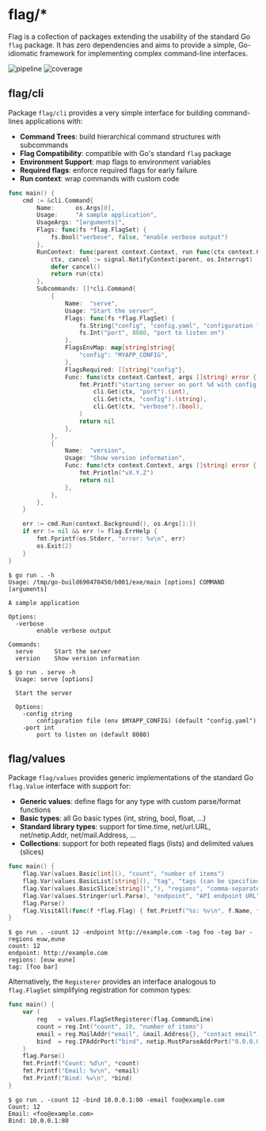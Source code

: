 # flag/*

Flag is a collection of packages extending the usability of the standard Go `flag` package. It has zero dependencies and aims to provide a simple, Go-idiomatic framework for implementing complex command-line interfaces.

![pipeline](https://gitlab.com/oaiiae/flag/badges/main/pipeline.svg)
![coverage](https://gitlab.com/oaiiae/flag/badges/main/coverage.svg)

## flag/cli

Package `flag/cli` provides a very simple interface for building command-lines applications with:

- **Command Trees**: build hierarchical command structures with subcommands
- **Flag Compatibility**: compatible with Go's standard `flag` package
- **Environment Support**: map flags to environment variables
- **Required flags**: enforce required flags for early failure
- **Run context**: wrap commands with custom code

```go
func main() {
	cmd := &cli.Command{
		Name:      os.Args[0],
		Usage:     "A sample application",
		UsageArgs: "[arguments]",
		Flags: func(fs *flag.FlagSet) {
			fs.Bool("verbose", false, "enable verbose output")
		},
		RunContext: func(parent context.Context, run func(ctx context.Context) error) error {
			ctx, cancel := signal.NotifyContext(parent, os.Interrupt)
			defer cancel()
			return run(ctx)
		},
		Subcommands: []*cli.Command{
			{
				Name:  "serve",
				Usage: "Start the server",
				Flags: func(fs *flag.FlagSet) {
					fs.String("config", "config.yaml", "configuration file (env $MYAPP_CONFIG)")
					fs.Int("port", 8080, "port to listen on")
				},
				FlagsEnvMap: map[string]string{
					"config": "MYAPP_CONFIG",
				},
				FlagsRequired: []string{"config"},
				Func: func(ctx context.Context, args []string) error {
					fmt.Printf("starting server on port %d with config %s (verbose: %v)\n",
						cli.Get(ctx, "port").(int),
						cli.Get(ctx, "config").(string),
						cli.Get(ctx, "verbose").(bool),
					)
					return nil
				},
			},
			{
				Name:  "version",
				Usage: "Show version information",
				Func: func(ctx context.Context, args []string) error {
					fmt.Println("vX.Y.Z")
					return nil
				},
			},
		},
	}

	err := cmd.Run(context.Background(), os.Args[1:])
	if err != nil && err != flag.ErrHelp {
		fmt.Fprintf(os.Stderr, "error: %v\n", err)
		os.Exit(2)
	}
}
```
```
$ go run . -h
Usage: /tmp/go-build690470450/b001/exe/main [options] COMMAND [arguments]

A sample application

Options:
  -verbose
    	enable verbose output

Commands:
  serve      Start the server
  version    Show version information
```
```
$ go run . serve -h
  Usage: serve [options]

  Start the server

  Options:
    -config string
      	configuration file (env $MYAPP_CONFIG) (default "config.yaml")
    -port int
      	port to listen on (default 8080)
```

## flag/values

Package `flag/values` provides generic implementations of the standard Go `flag.Value` interface with support for:

- **Generic values**: define flags for any type with custom parse/format functions
- **Basic types**: all Go basic types (int, string, bool, float, ...)
- **Standard library types**: support for time.time, net/url.URL, net/netip.Addr, net/mail.Address, ...
- **Collections**: support for both repeated flags (lists) and delimited values (slices)

```go
func main() {
	flag.Var(values.Basic[int](), "count", "number of items")
	flag.Var(values.BasicList[string](), "tag", "tags (can be specified multiple times)")
	flag.Var(values.BasicSlice[string](","), "regions", "comma-separated list of regions")
	flag.Var(values.Stringer(url.Parse), "endpoint", "API endpoint URL")
	flag.Parse()
	flag.VisitAll(func(f *flag.Flag) { fmt.Printf("%s: %v\n", f.Name, f.Value.(flag.Getter).Get()) })
}
```
```
$ go run . -count 12 -endpoint http://example.com -tag foo -tag bar -regions euw,eune
count: 12
endpoint: http://example.com
regions: [euw eune]
tag: [foo bar]
```

Alternatively, the `Registerer` provides an interface analogous to `flag.FlagSet` simplifying registration for common types:

```go
func main() {
	var (
		reg   = values.FlagSetRegisterer(flag.CommandLine)
		count = reg.Int("count", 10, "number of items")
		email = reg.MailAddr("email", &mail.Address{}, "contact email")
		bind  = reg.IPAddrPort("bind", netip.MustParseAddrPort("0.0.0.0:8080"), "binding address")
	)
	flag.Parse()
	fmt.Printf("Count: %d\n", *count)
	fmt.Printf("Email: %v\n", *email)
	fmt.Printf("Bind: %v\n", *bind)
}
```
```
$ go run . -count 12 -bind 10.0.0.1:80 -email foo@example.com
Count: 12
Email: <foo@example.com>
Bind: 10.0.0.1:80
```
